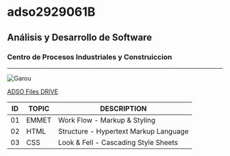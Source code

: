 # adso2929061B

## Análisis y Desarrollo de Software

### Centro de Procesos Industriales y Construiccion

---

![Garou](https://tinyurl.com/5azazcy5)

[ADSO Files DRIVE](https://tinyurl.com/wnkk334u)

| ID | TOPIC | DESCRIPTION                            |
| ---| ---   | ---                                    |
| 01 | EMMET |  Work Flow  - Markup & Styling         |
| 02 | HTML  | Structure   - Hypertext Markup Language|
| 03 | CSS   | Look & Fell - Cascading Style Sheets   |